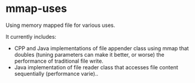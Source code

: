 # mmap-uses
Using memory mapped file for various uses.

It currently includes:

* CPP and Java implementations of file appender class using mmap that doubles (tuning parameters can make it better, or worse) the performance of traditional file write.
* Java implementation of file reader class that accesses file content sequentially (performance varie)..
